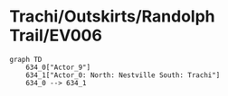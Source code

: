 # Trachi/Outskirts/Randolph Trail/EV006


```mermaid
graph TD
    634_0["Actor_9"]
    634_1["Actor_0: North: Nestville South: Trachi"]
    634_0 --> 634_1
```